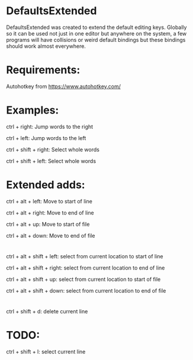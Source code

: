 # DefaultsExtended
DefaultsExtended was created to extend the default editing keys. Globally so it
can be used not just in one editor but anywhere on the system, a few programs
will have collisions or weird default bindings but these bindings should work
almost everywhere.

# Requirements:
Autohotkey from https://www.autohotkey.com/

# Examples:

ctrl + right: Jump words to the right

ctrl + left: Jump words to the left

ctrl + shift + right: Select whole words

ctrl + shift + left: Select whole words

# Extended adds:
ctrl + alt + left: Move to start of line

ctrl + alt + right: Move to end of line

ctrl + alt + up: Move to start of file

ctrl + alt + down: Move to end of file

#
ctrl + alt + shift + left: select from current location to start of line

ctrl + alt + shift + right: select from current location to end of line

ctrl + alt + shift + up: select from current location to start of file

ctrl + alt + shift + down: select from current location to end of file

#
ctrl + shift + d: delete current line

# TODO:
ctrl + shift + l: select current line
